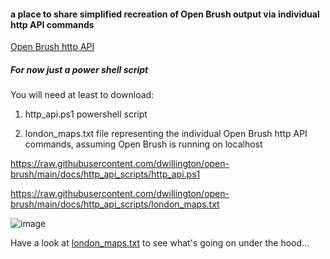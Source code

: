 #### a place to share simplified recreation of Open Brush output via individual http API commands

[Open Brush http API](https://docs.openbrush.app/user-guide/open-brush-api/api-commands)

##### For now just a power shell script

You will need at least to download:

1) http_api.ps1 powershell script

2) london_maps.txt file representing the individual Open Brush http API commands, assuming Open Brush is running on localhost

https://raw.githubusercontent.com/dwillington/open-brush/main/docs/http_api_scripts/http_api.ps1

https://raw.githubusercontent.com/dwillington/open-brush/main/docs/http_api_scripts/london_maps.txt

![image](https://github.com/dwillington/open-brush/assets/8038214/0bf77e11-63b6-4f90-9762-23ce8a8feb18)

Have a look at [london_maps.txt](ondon_maps.txt) to see what's going on under the hood...


